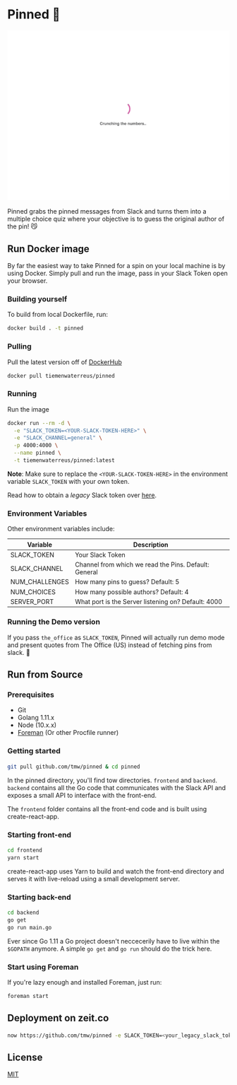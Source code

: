 # Pinned 📌

<img src="./pinned.gif">

Pinned grabs the pinned messages from Slack and turns them into a multiple choice quiz where your objective is to guess the original author of the pin! 😼

## Run Docker image

By far the easiest way to take Pinned for a spin on your local machine is by using Docker. Simply pull and run the image, pass in your Slack Token open your browser.

### Building yourself

To build from local Dockerfile, run:

```bash
docker build . -t pinned
```

### Pulling

Pull the latest version off of [DockerHub](https://hub.docker.com/r/tiemenwaterreus/pinned/)

```bash
docker pull tiemenwaterreus/pinned
```

### Running

Run the image

```bash
docker run --rm -d \
  -e "SLACK_TOKEN=<YOUR-SLACK-TOKEN-HERE>" \
  -e "SLACK_CHANNEL=general" \
  -p 4000:4000 \
  --name pinned \
  -t tiemenwaterreus/pinned:latest
```

**Note**: Make sure to replace the `<YOUR-SLACK-TOKEN-HERE>` in the environment variable `SLACK_TOKEN` with your own token.

Read how to obtain a _legacy_ Slack token over [here](https://api.slack.com/custom-integrations/legacy-tokens).

### Environment Variables

Other environment variables include:

| Variable       | Description                                           |
| -------------- | ----------------------------------------------------- |
| SLACK_TOKEN    | Your Slack Token                                      |
| SLACK_CHANNEL  | Channel from which we read the Pins. Default: General |
| NUM_CHALLENGES | How many pins to guess? Default: 5                    |
| NUM_CHOICES    | How many possible authors? Default: 4                 |
| SERVER_PORT    | What port is the Server listening on? Default: 4000   |

### Running the Demo version

If you pass `the_office` as `SLACK_TOKEN`, Pinned will actually run demo mode and present quotes from The Office (US) instead of fetching pins from slack. 🤷‍

## Run from Source

### Prerequisites

- Git
- Golang 1.11.x
- Node (10.x.x)
- [Foreman](https://rubygems.org/gems/foreman/versions/0.82.0) (Or other Procfile runner)

### Getting started

```bash
git pull github.com/tmw/pinned & cd pinned
```

In the pinned directory, you'll find tow directories. `frontend` and `backend`. `backend` contains all the Go code that communicates with the Slack API and exposes a small API to interface with the front-end.

The `frontend` folder contains all the front-end code and is built using create-react-app.

### Starting front-end

```bash
cd frontend
yarn start
```

create-react-app uses Yarn to build and watch the front-end directory and serves it with live-reload using a small development server.

### Starting back-end

```bash
cd backend
go get
go run main.go
```

Ever since Go 1.11 a Go project doesn't neccecerily have to live within the `$GOPATH` anymore. A simple `go get` and `go run` should do the trick here.

### Start using Foreman

If you're lazy enough and installed Foreman, just run:

```bash
foreman start
```

## Deployment on zeit.co

```bash
now https://github.com/tmw/pinned -e SLACK_TOKEN=<your_legacy_slack_token>
```

## License

[MIT](./LICENSE)
